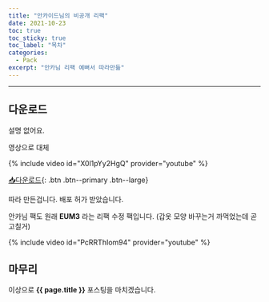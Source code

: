 ```yaml
---
title: "안카이드님의 비공개 리팩"
date: 2021-10-23
toc: true
toc_sticky: true
toc_label: "목차"
categories:
  - Pack
excerpt: "안카님 리팩 예뻐서 따라만듦"
---
```

***

## 다운로드

설명 없어요.

영상으로 대체

{% include video id="X0l1pYy2HgQ" provider="youtube" %}

[📥다운로드](https://github.com/ywbird/pack/raw/main/03fa48bc09dd6e7ae539ddd102fe605e5b0697a5640eba8a63b1612f5598d409/!%20%C2%A7cP%C2%A79ix%C2%A7ae%C2%A7el%20%C2%A7fParty.zip){: .btn .btn--primary .btn--large}

따라 만든겁니다. 배포 허가 받았습니다.

안카님 팩도 원래 **EUM3** 라는 리팩 수정 팩입니다.
(갑옷 모양 바꾸는거 까먹었는데 곧 고칠거)

{% include video id="PcRRThIom94" provider="youtube" %}

## 마무리

이상으로 **{{ page.title }}** 포스팅을 마치겠습니다.
